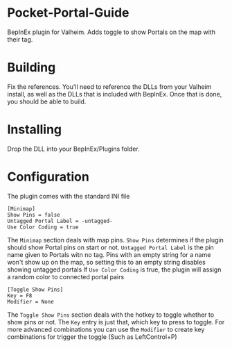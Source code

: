 # Pocket-Portal-Guide
BepInEx plugin for Valheim. Adds toggle to show Portals on the map with their tag.

# Building
Fix the references. You'll need to reference the DLLs from your Valheim install, as well as the DLLs that is included with BepInEx.
Once that is done, you should be able to build.

# Installing
Drop the DLL into your BepInEx/Plugins folder.

# Configuration
The plugin comes with the standard INI file

```
[Minimap]
Show Pins = false
Untagged Portal Label = -untagged-
Use Color Coding = true
```
The ``Minimap`` section deals with map pins. ``Show Pins`` determines if the plugin should show Portal pins on start or not.
``Untagged Portal Label`` is the pin name given to Portals witn no tag. Pins with an empty string for a name won't show up on the map, so setting this to an empty string disables showing untagged portals
If ``Use Color Coding`` is true, the plugin will assign a random color to connected portal pairs
```
[Toggle Show Pins]
Key = F8
Modifier = None
```
The ``Toggle Show Pins`` section deals with the hotkey to toggle whether to show pins or not. The ``Key`` entry is just that, which key to press to toggle.
For more advanced combinations you can use the ``Modifier`` to create key combinations for trigger the toggle (Such as LeftControl+P)
